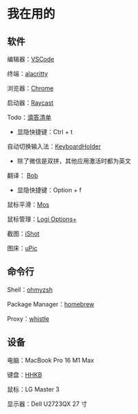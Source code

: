 # 我在用的

## 软件

编辑器：[VSCode](https://code.visualstudio.com/)

终端：[alacritty](https://github.com/alacritty/alacritty)

浏览器：[Chrome](Chrome/Chrome.md)

启动器：[Raycast](https://raycast.com)

Todo：[滴答清单](https://dida365.com/)

- 显隐快捷键：Ctrl + t

自动切换输入法：[KeyboardHolder](https://github.com/leaves615/KeyboardHolder)

- 除了微信是双拼，其他应用激活时都为英文

翻译： [Bob](https://github.com/ripperhe/Bob)

- 显隐快捷键：Option + f

鼠标平滑：[Mos](https://mos.caldis.me/)

鼠标管理：[Logi Options+](https://www.logitech.com/en-us/software/options.html)

截图：[iShot](https://apps.apple.com/us/app/ishot-screenshot-recording-ocr/id1485844094?mt=12)

图床：[uPic](https://github.com/gee1k/uPic)

## 命令行

Shell：[ohmyzsh](https://ohmyz.sh/)

Package Manager：[homebrew](https://brew.sh/)

Proxy：[whistle](https://github.com/avwo/whistle)

## 设备

电脑：MacBook Pro 16 M1 Max

键盘：[HHKB](hhkb/README.md)

鼠标：LG Master 3

显示器：Dell U2723QX 27 寸

